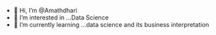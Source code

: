 - 👋 Hi, I’m @Amathdhari
- 👀 I’m interested in ...Data Science
- 🌱 I’m currently learning ...data science and its business interpretation

<!---
Amathdhari/Amathdhari is a ✨ special ✨ repository because its `README.md` (this file) appears on your GitHub profile.
You can click the Preview link to take a look at your changes.
--->

